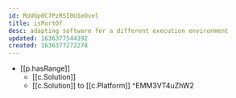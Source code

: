 ```yaml
---
id: RUUGp0C7PzRSI0U1eOvel
title: isPortOf
desc: adapting software for a different execution environment
updated: 1636377544392
created: 1636377272278
---
```



- [[p.hasRange]]
  - [[c.Solution]]
  - [[c.Solution]] to [[c.Platform]]  ^EMM3VT4uZhW2
